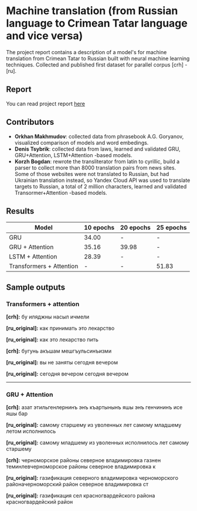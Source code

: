 # Machine translation (from Russian language to Crimean Tatar language and vice versa)

The project report contains a description of a model's for machine translation from Crimean Tatar to Russian built with neural machine learning techniques. Collected and published first dataset for parallel corpus [crh] - [ru].


## Report 
You can read project report [here](https://github.com/kut666/NLP_project/blob/main/report.pdf)


## Contributors 
- **Orkhan Makhmudov**: collected data from phrasebook A.G. Goryanov, visualized comparison of models and word embedings.
- **Denis Tsybrik**: collected data from laws, learned and validated GRU, GRU+Attention, LSTM+Attention -based models.
- **Korzh Bogdan**: rewrote the transliterator from latin to cyrillic, build a parser to collect more than 8000 translation pairs from news sites. Some of those websites were not translated to Russian, but had Ukrainian translation instead, so Yandex Cloud API was used to translate targets to Russian, a total of 2 million characters, learned and validated Transormer+Attention -based models.


## Results

|Model | 10 epochs | 20 epochs | 25 epochs |
|-----------|---------|---------|---------|
|GRU | 34.00 | - | - |
|GRU + Attention | 35.16 | 39.98 | - |
|LSTM + Attention | 28.39 | - | - |
| Transformers + Attention | - | - | 51.83 |

## Sample outputs

### Transformers + attention

**[crh]:** бу иляджны насыл ичмели

**[ru_original]:** как принимать это лекарство

**[ru_original]:** как это лекарство пить


**[crh]:** бугунь акъшам мешгъульсинъизми

**[ru_original]:** вы не заняты сегодня вечером

**[ru_original]:** сегодня вечером сегодня вечером

---


### GRU + Attention

**[crh]:** азат этильгенлернинъ энъ къартынынъ яшы энъ генчининъ исе яшы бар

**[ru_original]:** самому старшему из уволенных лет самому младшему летом исполнилось

**[ru_original]:** самому младшему из уволенных исполнилось лет самому старшему


**[crh]:** черноморское районы северное владимировка газнен теминлевчерноморское районы северное владимировка к

**[ru_original]:** газификация северного владимировка черноморского районачерноморский район северное владимировка ст

**[ru_original]:** газификация сел красногвардейского района красногвардейский район
